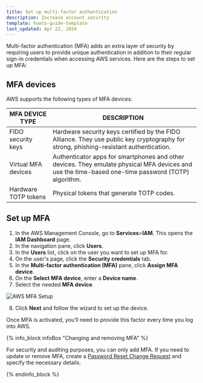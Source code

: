 ```yaml
---
title: Set up multi-factor authentication
description: Increase account security
template: howto-guide-template
last_updated: Apr 22, 2024
---
```


Multi-factor authentication (MFA) adds an extra layer of security by requiring users to provide unique authentication in addition to their regular sign-in credentials when accessing AWS services. Here are the steps to set up MFA:

## MFA devices

AWS supports the following types of MFA devices:

| MFA DEVICE TYPE | DESCRIPTION |
| - | - |
| FIDO security keys | Hardware security keys certified by the FIDO Alliance. They use public key cryptography for strong, phishing-resistant authentication. |
| Virtual MFA devices | Authenticator apps for smartphones and other devices. They emulate physical MFA devices and use the time-based one-time password (TOTP) algorithm. |
| Hardware TOTP tokens | Physical tokens that generate TOTP codes. |

## Set up MFA

1. In the AWS Management Console, go to **Services**>**IAM**.
This opens the **IAM Dashboard** page.
2. In the navigation pane, click **Users**.
3. In the **Users** list, click on the user you want to set up MFA for.
4. On the user's page, click the **Security credentials** tab.
5. In the **Multi-factor authentication (MFA)** pane, click **Assign MFA device**.
6. On the **Select MFA device**, enter a **Device name**.
7. Select the needed **MFA device**.

![AWS MFA Setup](https://spryker.s3.eu-central-1.amazonaws.com/cloud-docs/Spryker+Cloud/Security/Multi+Factor+Authentication/aws_mfa_example.png)

8. Click **Next** and follow the wizard to set up the device.

Once MFA is activated, you’ll need to provide this factor every time you log into AWS.

{% info_block infoBox "Changing and removing MFA" %}

For security and auditing purposes, you can only add MFA. If you need to update or remove MFA, create a [Password Reset Change Request](https://spryker.force.com/support/s/) and specify the necessary details.

{% endinfo_block %}
